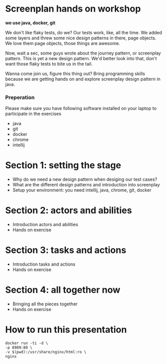 # Screenplan hands on workshop
**we use java, docker, git**

We don't like flaky tests, do we? Our tests work, like, all the time. We added some layers and threw some nice design patterns in there, page objects. We love them page objects, those things are awesome.

Now, wait a sec, some guys wrote about the journey pattern, or screenplay pattern. This is yet a new design pattern. We'd better look into that, don't want those flaky tests to bite us in the tail.

Wanna come join us, figure this thing out? Bring programming skills because we are getting hands on and explore screenplay design pattern in java.

### Preperation

Please make sure you have following software installed on your laptop to participate in the exercises
- java
- git
- docker
- chrome
- intellij

# Section 1: setting the stage
- Why do we need a new design pattern when desiging our test cases?
- What are the different design patterns and introduction into screenplay
- Setup your environment: you need intellij, java, chrome, git, docker

# Section 2: actors and abilities
- Introduction actors and abilities
- Hands on exercise

# Section 3: tasks and actions
- Introduction tasks and actions
- Hands on exercise

# Section 4: all together now
- Bringing all the pieces together
- Hands on exercise

# How to run this presentation

```
docker run -ti -d \
-p 8989:80 \
-v $(pwd):/usr/share/nginx/html:ro \
nginx
```
